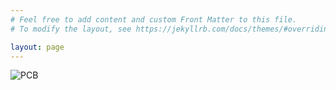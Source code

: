 ```yaml
---
# Feel free to add content and custom Front Matter to this file.
# To modify the layout, see https://jekyllrb.com/docs/themes/#overriding-theme-defaults

layout: page
---
```


<div class="example">  
<img src="" alt="PCB"/>  

<style>
body {
  background-image: url('PCB_Image.jpg');
  background-size: 50% 50%;
  background-repeat: no-repeat;
  background-position: center center;
}
</style>
</div>